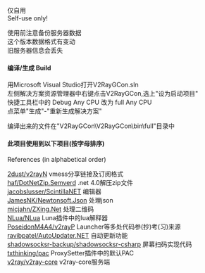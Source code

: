 仅自用  
Self-use only!  
  
使用前注意备份服务器数据  
这个版本数据格式有变动  
旧服务器信息会丢失  

#### 编译/生成 Build  
用Microsoft Visual Studio打开V2RayGCon.sln  
左侧解决方案资源管理器中右键点击V2RayGCon,选上"设为启动项目"  
快捷工具栏中的 Debug Any CPU 改为 full Any CPU  
点菜单"生成"-"重新生成解决方案"  
  
编译出来的文件在"V2RayGCon\V2RayGCon\bin\full\"目录中  
  
#### 此项目使用到以下项目(按字母排序)  
References (in alphabetical order)  

[2dust/v2rayN](https://github.com/xrw002/v2rayN) vmess分享链接及订阅格式  
[haf/DotNetZip.Semverd](https://github.com/xrw002/DotNetZip.Semverd) .net 4.0解压zip文件  
[jacobslusser/ScintillaNET](https://github.com/xrw002/ScintillaNET) 编辑器  
[JamesNK/Newtonsoft.Json](https://github.com/xrw002/Newtonsoft.Json) 处理json  
[micjahn/ZXing.Net](https://github.com/xrw002/ZXing.Net/) 处理二维码  
[NLua/NLua](https://github.com/xrw002/NLua) Luna插件中的lua解释器  
[PoseidonM4A4/v2rayP](https://github.com/xrw002/v2rayP) Launcher等多处代码参(抄)考(习)来源  
[ravibpatel/AutoUpdater.NET](https://github.com/xrw002/AutoUpdater.NET) 自动更新功能  
[shadowsocksr-backup/shadowsocksr-csharp](https://github.com/xrw002/shadowsocksr-csharp) 屏幕扫码实现代码  
[txthinking/pac](https://github.com/xrw002/pac) ProxySetter插件中的默认PAC  
[v2ray/v2ray-core](https://github.com/xrw002/v2ray-core) v2ray-core服务端  

